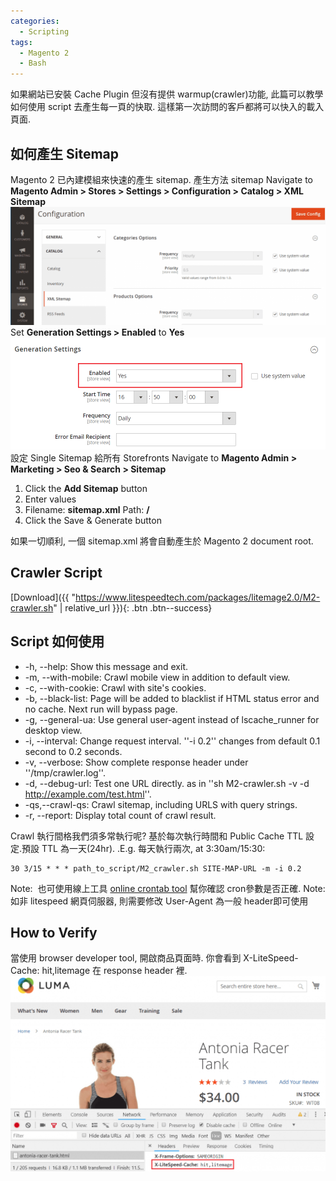 ```yaml
---
categories:
  - Scripting
tags:
  - Magento 2
  - Bash
---
```


如果網站已安裝 Cache Plugin 但沒有提供 warmup(crawler)功能, 此篇可以教學如何使用 script 去產生每一頁的快取. 這樣第一次訪問的客戶都將可以快入的載入頁面.

## 如何產生 Sitemap

Magento 2 已內建模組來快速的產生 sitemap. 產生方法 sitemap Navigate to **Magento Admin > Stores > Settings > Configuration > Catalog > XML Sitemap** ![](/assets/images/m2-4-1024x384.png) Set **Generation Settings > Enabled** to **Yes** ![](/assets/images/m2-5.png) 設定 Single Sitemap 給所有 Storefronts Navigate to **Magento Admin > Marketing > Seo & Search > Sitemap**

1.  Click the **Add Sitemap** button
2.  Enter values
3.  Filename: **sitemap.xml** Path: **/**
4.  Click the Save & Generate button

如果一切順利, 一個 sitemap.xml 將會自動產生於 Magento 2 document root.

## Crawler Script

[Download]({{ "https://www.litespeedtech.com/packages/litemage2.0/M2-crawler.sh" | relative_url }}){: .btn .btn--success}

<script src="https://gist.github.com/Code-Egg/188dd65ec4c69f517c50a66bedeb759d.js"></script>

## Script 如何使用

* -h, --help: Show this message and exit.
* -m, --with-mobile: Crawl mobile view in addition to default view.
* -c, --with-cookie: Crawl with site's cookies.
* -b, --black-list: Page will be added to blacklist if HTML status error and no cache. Next run will bypass page.
* -g, --general-ua: Use general user-agent instead of lscache_runner for desktop view.
* -i, --interval: Change request interval. ''-i 0.2'' changes from default 0.1 second to 0.2 seconds.
* -v, --verbose: Show complete response header under ''/tmp/crawler.log''.
* -d, --debug-url: Test one URL directly. as in ''sh M2-crawler.sh -v -d http://example.com/test.html''.
* -qs,--crawl-qs: Crawl sitemap, including URLS with query strings.
* -r, --report: Display total count of crawl result.

Crawl 執行間格我們須多常執行呢? 基於每次執行時間和 Public Cache TTL 設定.預設 TTL 為一天(24hr). .E.g. 每天執行兩次, at 3:30am/15:30:
```
30 3/15 * * * path_to_script/M2_crawler.sh SITE-MAP-URL -m -i 0.2
```
Note:  也可使用線上工具 [online crontab tool](https://crontab.guru/|online) 幫你確認 cron參數是否正確. Note: 如非 litespeed 網頁伺服器, 則需要修改 User-Agent 為一般 header即可使用

## How to Verify

當使用 browser developer tool, 開啟商品頁面時. 你會看到 X-LiteSpeed-Cache: hit,litemage 在 response header 裡. ![](/assets/images/m2-3-1024x633.png)
